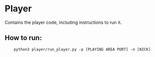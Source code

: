 # Player

Contains the player code, including instructions to run it.

## How to run:

```
    python3 player/run_player.py -p [PLAYING AREA PORT] -n [NICK] 
```
